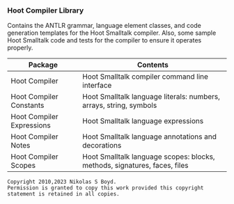 ### Hoot Compiler Library

Contains the ANTLR grammar, language element classes, and code generation templates for the Hoot Smalltalk compiler.
Also, some sample Hoot Smalltalk code and tests for the compiler to ensure it operates properly.

| **Package** | **Contents** |
| ----------- | ------------ |
| Hoot Compiler | Hoot Smalltalk compiler command line interface |
| Hoot Compiler Constants   | Hoot Smalltalk language literals: numbers, arrays, string, symbols |
| Hoot Compiler Expressions | Hoot Smalltalk language expressions |
| Hoot Compiler Notes  | Hoot Smalltalk language annotations and decorations |
| Hoot Compiler Scopes | Hoot Smalltalk language scopes: blocks, methods, signatures, faces, files |


```
Copyright 2010,2023 Nikolas S Boyd.
Permission is granted to copy this work provided this copyright statement is retained in all copies.
```
